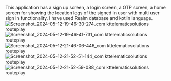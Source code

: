 This application has a sign up screen, a login screen, a OTP screen, a home screen for showing the location logs of the signed in user with multi user sign in functionality.
I have used Realm database and kotlin language.
![Screenshot_2024-05-12-19-46-30-274_com kttelematicsolutions routeplay](https://github.com/Arunika3010/KTRoutePlay/assets/152525248/c5672a9e-77d1-4835-9c06-3ef758dff7c9)
![Screenshot_2024-05-12-19-46-41-731_com kttelematicsolutions routeplay](https://github.com/Arunika3010/KTRoutePlay/assets/152525248/49aae82a-f528-4109-a538-534b7ebdcfac)
![Screenshot_2024-05-12-21-46-06-446_com kttelematicsolutions routeplay](https://github.com/Arunika3010/KTRoutePlay/assets/152525248/e5247ad0-7b63-480e-b626-198d79f20692)
![Screenshot_2024-05-12-21-52-51-144_com kttelematicsolutions routeplay](https://github.com/Arunika3010/KTRoutePlay/assets/152525248/43eba67f-4339-46d1-84ec-5f08eb9af181)
![Screenshot_2024-05-12-21-52-59-088_com kttelematicsolutions routeplay](https://github.com/Arunika3010/KTRoutePlay/assets/152525248/c4ac6b40-2152-41cb-a3ab-7934dac63162)
